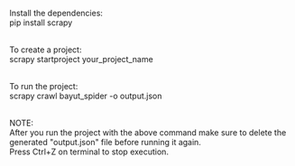 Install the dependencies:<br/>
pip install scrapy<br/><br/>

To create a project:<br/>
scrapy startproject your_project_name<br/><br/>

To run the project:<br/>
scrapy crawl bayut_spider -o output.json<br/><br/>

NOTE:<br/>
After you run the project with the above command make sure to delete the generated "output.json" file before running it again.<br/>
Press Ctrl+Z on terminal to stop execution.
